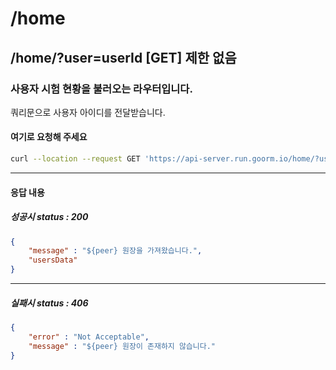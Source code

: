 # /home
## /home/?user=userId [GET] 제한 없음
### 사용자 시험 현황을 불러오는 라우터입니다.
쿼리문으로 사용자 아이디를 전달받습니다.<br>

#### 여기로 요청해 주세요
```bash
curl --location --request GET 'https://api-server.run.goorm.io/home/?user=userId'
```

---
#### 응답 내용


##### 성공시 status : 200
```json
{
    "message" : "${peer} 원장을 가져왔습니다.",
    "usersData"
}
```
---
##### 실패시 status : 406

```json
{
    "error" : "Not Acceptable", 
    "message" : "${peer} 원장이 존재하지 않습니다."
}
```